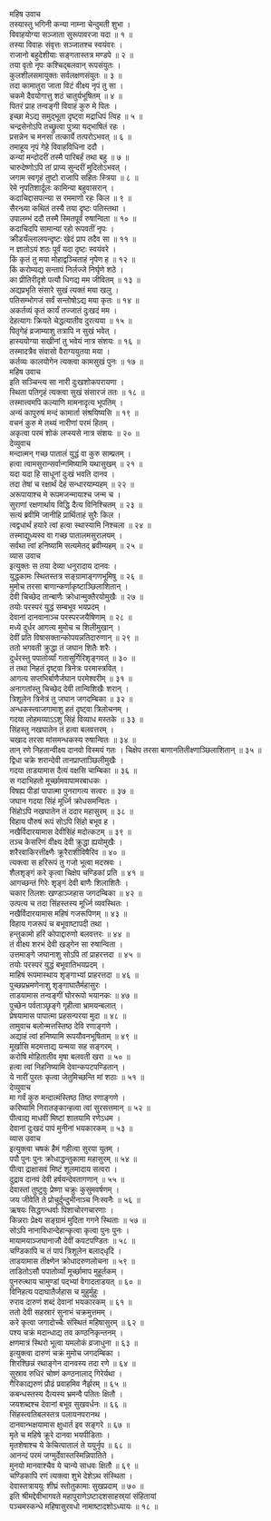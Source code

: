 महिष उवाच  
तस्यास्तु भगिनी कन्या नाम्ना चेन्दुमती शुभा ।  
विवाहयोग्या सञ्जाता सुरूपावरजा यदा ॥ १ ॥  
तस्या विवाहः संवृत्तः सञ्जातश्च स्वयंवरः ।  
राजानो बहुदेशीयाः सङ्गतास्तत्र मण्डपे ॥ २ ॥  
तया वृतो नृपः कश्चिद्‌बलवान् रूपसंयुतः ।  
कुलशीलसमायुक्तः सर्वलक्षणसंयुतः ॥ ३ ॥  
तदा कामातुरा जाता विटं वीक्ष्य नृपं तु सा ।  
चकमे दैवयोगात्तु शठं चातुर्यभूषितम् ॥ ४ ॥  
पितरं प्राह तन्वङ्गी विवाहं कुरु मे पितः ।  
इच्छा मेऽद्य समुद्‌भूता दृष्ट्वा मद्राधिपं त्विह ॥ ५ ॥  
चन्द्रसेनोऽपि तच्छ्रुत्वा पुत्र्या यद्‌भाषितं रहः ।  
प्रसन्नेन च मनसा तत्कार्ये तत्परोऽभवत् ॥ ६ ॥  
तमाहूय नृपं गेहे विवाहविधिना ददौ ।  
कन्यां मन्दोदरीं तस्मै पारिबर्हं तथा बहु ॥ ७ ॥  
चारुदेष्णोऽपि तां प्राप्य सुन्दरीं मुदितोऽभवत् ।  
जगाम स्वगृहं तुष्टो राजापि सहितः स्त्रिया ॥ ८ ॥  
रेमे नृपतिशार्दूलः कामिन्या बहुवासरान् ।  
कदाचिद्दासपत्न्या स रममाणो रहः किल ॥ ९ ॥  
सैरन्ध्र्या कथितं तस्यै तया दृष्टः पतिस्तथा ।  
उपालम्भं ददौ तस्मै स्मितपूर्वं रुषान्विता ॥ १० ॥  
कदाचिदपि सामान्यां रहो रूपवतीं नृपः ।  
क्रीडयँल्लालयन्दृष्टः खेदं प्राप तदैव सा ॥ ११ ॥  
न ज्ञातोऽयं शठः पूर्वं यदा दृष्टः स्वयंवरे ।  
किं कृतं तु मया मोहाद्वञ्चिताहं नृपेण ह ॥ १२ ॥  
किं करोम्यद्य सन्तापं निर्लज्जे निर्घृणे शठे ।  
का प्रीतिरीदृशे पत्यौ धिगद्य मम जीवितम् ॥ १३ ॥  
अद्यप्रभृति संसारे सुखं त्यक्तं मया खलु ।  
पतिसम्भोगजं सर्वं सन्तोषोऽद्य मया कृतः ॥ १४ ॥  
अकर्तव्यं कृतं कार्यं तज्जातं दुःखदं मम ।  
देहत्यागः क्रियते चेद्धत्यातीव दुरत्यया ॥ १५ ॥  
पितृगेहं व्रजाम्याशु तत्रापि न सुखं भवेत् ।  
हास्ययोग्या सखीनां तु भवेयं नात्र संशयः ॥ १६ ॥  
तस्मादत्रैव संवासो वैराग्ययुतया मया ।  
कर्तव्यः कालयोगेन त्यक्त्वा कामसुखं पुनः ॥ १७ ॥  
महिष उवाच  
इति सञ्चिन्त्य सा नारी दुःखशोकपरायणा ।  
स्थिता पतिगृहं त्यक्त्वा सुखं संसारजं ततः ॥ १८ ॥  
तस्मात्त्वमपि कल्याणि मामनादृत्य भूपतिम् ।  
अन्यं कापुरुषं मन्दं कामार्ता संश्रयिष्यसि ॥ १९ ॥  
वचनं कुरु मे तथ्यं नारीणां परमं हितम् ।  
अकृत्वा परमं शोकं लप्स्यसे नात्र संशयः ॥ २० ॥  
देव्युवाच  
मन्दात्मन् गच्छ पातालं युद्धं वा कुरु साम्प्रतम् ।  
हत्वा त्वामसुरान्सर्वान्गमिष्यामि यथासुखम् ॥ २१ ॥  
यदा यदा हि साधूनां दुःखं भवति दानव ।  
तदा तेषां च रक्षार्थं देहं सन्धारयाम्यहम् ॥ २२ ॥  
अरूपायाश्च मे रूपमजन्मायाश्च जन्म च ।  
सुराणां रक्षणार्थाय विद्धि दैत्य विनिश्चितम् ॥ २३ ॥  
सत्यं ब्रवीमि जानीहि प्रार्थिताहं सुरैः किल ।  
त्वद्वधार्थं हयारे त्वां हत्वा स्थास्यामि निश्चला ॥ २४ ॥  
तस्माद्युध्यस्व वा गच्छ पातालमसुरालयम् ।  
सर्वथा त्वां हनिष्यामि सत्यमेतद्‌ ब्रवीम्यहम् ॥ २५ ॥  
व्यास उवाच  
इत्युक्तः स तया देव्या धनुरादाय दानवः ।  
युद्धकामः स्थितस्तत्र सङ्ग्रामाङ्गणभूमिषु ॥ २६ ॥  
मुमोच तरसा बाणान्कर्णाकृष्टाञ्छिलाशितान् ।  
देवी चिच्छेद तान्बाणैः क्रोधान्मुक्तैरयोमुखैः ॥ २७ ॥  
तयोः परस्परं युद्धं सम्बभूव भयप्रदम् ।  
देवानां दानवानाञ्च परस्परजयैषिणाम् ॥ २८ ॥  
मध्ये दुर्धर आगत्य मुमोच च शिलीमुखान् ।  
देवीं प्रति विषासक्तान्कोपयन्नतिदारुणान् ॥ २९ ॥  
ततो भगवती क्रुद्धा तं जघान शितैः शरैः ।  
दुर्धरस्तु पपातोर्व्यां गतासुर्गिरिशृङ्गवत् ॥ ३० ॥  
तं तथा निहतं दृष्ट्वा त्रिनेत्रः परमास्त्रवित् ।  
आगत्य सप्तभिर्बाणैर्जघान परमेश्वरीम् ॥ ३१ ॥  
अनागतांस्तु चिच्छेद देवी तान्विशिखैः शरान् ।  
त्रिशूलेन त्रिनेत्रं तु जघान जगदम्बिका ॥ ३२ ॥  
अन्धकस्त्वाजगामाशु हतं दृष्ट्वा त्रिलोचनम् ।  
गदया लोहमय्याऽऽशु सिंहं विव्याध मस्तके ॥ ३३ ॥  
सिंहस्तु नखघातेन तं हत्वा बलवत्तरम् ।  
चखाद तरसा मांसमन्धकस्य रुषान्वितः ॥ ३४ ॥  
तान् रणे निहतान्वीक्ष्य दानवो विस्मयं गतः ।
चिक्षेप तरसा बाणानतितीक्ष्णाञ्छिलाशितान् ॥ ३५ ॥  
द्विधा चक्रे शरान्देवी तानप्राप्ताञ्छिलीमुखैः ।  
गदया ताडयामास दैत्यं वक्षसि चाम्बिका ॥ ३६ ॥  
स गदाभिहतो मूर्च्छामवापामरबाधकः ।  
विषह्य पीडां पापात्मा पुनरागत्य सत्वरः ॥ ३७ ॥  
जघान गदया सिंहं मूर्ध्नि क्रोधसमन्वितः ।  
सिंहोऽपि नखघातेन तं ददार महासुरम् ॥ ३८ ॥  
विहाय पौरुषं रूपं सोऽपि सिंहो बभूव ह ।  
नखैर्विदारयामास देवीसिंहं मदोत्कटम् ॥ ३९ ॥  
तञ्च केसरिणं वीक्ष्य देवी क्रुद्धा ह्ययोमुखैः ।  
शरैरवाकिरत्तीक्ष्णैः क्रूरैराशीविषैरिव ॥ ४० ॥  
त्यक्त्वा स हरिरूपं तु गजो भूत्वा मदस्रवः ।  
शैलशृङ्गं करे कृत्वा चिक्षेप चण्डिकां प्रति ॥ ४१ ॥  
आगच्छन्तं गिरेः शृङ्गं देवी बाणैः शिलाशितैः ।  
चकार तिलशः खण्डाञ्जहास जगदम्बिका ॥ ४२ ॥  
उत्पत्य च तदा सिंहस्तस्य मूर्ध्नि व्यवस्थितः ।  
नखैर्विदारयामास महिषं गजरूपिणम् ॥ ४३ ॥  
विहाय गजरूपं च बभूवाष्टापदी तथा ।  
हन्तुकामो हरिं कोपाद्दारुणो बलवत्तरः ॥ ४४ ॥  
तं वीक्ष्य शरभं देवी खड्गेन सा रुषान्विता ।  
उत्तमाङ्गे जघानाशु सोऽपि तां प्राहरत्तदा ॥ ४५ ॥  
तयोः परस्परं युद्धं बभूवातिभयप्रदम् ।  
माहिषं रूपमास्थाय शृङ्गाभ्यां प्राहरत्तदा ॥ ४६ ॥  
पुच्छप्रभ्रमणेनाशु शृङ्गाघातैर्महासुरः ।  
ताडयामास तन्वङ्गीं घोररूपो भयानकः ॥ ४७ ॥  
पुच्छेन पर्वताञ्छृङ्गे गृहीत्वा भ्रामयन्बलात् ।  
प्रेषयामास पापात्मा प्रहसन्परया मुदा ॥ ४८ ॥  
तामुवाच बलोन्मत्तस्तिष्ठ देवि रणाङ्गणे ।  
अद्याहं त्वां हनिष्यामि रूपयौवनभूषिताम् ॥ ४९ ॥  
मूर्खासि मदमत्ताद्य यन्मया सह सङ्गरम् ।  
करोषि मोहितातीव मृषा बलवती खरा ॥ ५० ॥  
हत्वा त्वां निहनिष्यामि देवान्कपटपण्डितान् ।  
ये नारीं पुरतः कृत्वा जेतुमिच्छन्ति मां शठाः ॥ ५१ ॥  
देव्युवाच  
मा गर्वं कुरु मन्दात्मंस्तिष्ठ तिष्ठ रणाङ्गणे ।  
करिष्यामि निरातङ्कान्हत्वा त्वां सुरसत्तमान् ॥ ५२ ॥  
पीत्वाद्य माधवीं मिष्टां शातयामि रणेऽधम ।  
देवानां दुःखदं पापं मुनीनां भयकारकम् ॥ ५३ ॥  
व्यास उवाच  
इत्युक्त्वा चषकं हैमं गहीत्वा सुरया युतम् ।  
पपौ पुनः पुनः क्रोधाद्धन्तुकामा महासुरम् ॥ ५४ ॥  
पीत्वा द्राक्षासवं मिष्टं शूलमादाय सत्वरा ।  
दुद्राव दानवं देवी हर्षयन्देवतागणान् ॥ ५५ ॥  
देवास्तां तुष्टुवुः प्रेष्णा चक्रुः कुसुमवर्षणम् ।  
जय जीवेति ते प्रोचुर्दुन्दुभीनाञ्च निःस्वनैः ॥ ५६ ॥  
ऋषयः सिद्धगन्धर्वाः पिशाचोरगचारणाः ।  
किन्नराः प्रेक्ष्य सङ्ग्रामं मुदिता गगने स्थिताः ॥ ५७ ॥  
सोऽपि नानाविधान्देहान्कृत्वा कृत्वा पुनः पुनः ।  
मायामयाञ्जघानाजौ देवीं कपटपण्डितः ॥ ५८ ॥  
चण्डिकापि च तं पापं त्रिशूलेन बलाद्‌धृदि ।  
ताडयामास तीक्ष्णेन क्रोधादरुणलोचना ॥ ५९ ॥  
ताडितोऽसौ पपातोर्व्यां मूर्च्छामाप मुहूर्तकम् ।  
पुनरुत्थाय चामुण्डां पद्‌भ्यां वेगादताडयत् ॥ ६० ॥  
विनिहत्य पदाघातैर्जहास च मुहुर्मुहुः ।  
रुराव दारुणं शब्दं देवानां भयकारकम् ॥ ६१ ॥  
ततो देवी सहस्रारं सुनाभं चक्रमुत्तमम् ।  
करे कृत्वा जगादोच्चैः संस्थितं महिषासुरम् ॥ ६२ ॥  
पश्य चक्रं मदान्धाद्य तव कण्ठनिकृन्तनम् ।  
क्षणमात्रं स्थिरो भूत्वा यमलोकं व्रजाधुना ॥ ६३ ॥  
इत्युक्त्वा दारुणं चक्रं मुमोच जगदम्बिका ।  
शिरश्छिन्नं रथाङ्गेन दानवस्य तदा रणे ॥ ६४ ॥  
सुस्राव रुधिरं चोष्णं कण्ठनालाद्‌ गिरेर्यथा ।  
गैरिकाद्यरुणं प्रौढं प्रवाहमिव नैर्झरम् ॥ ६५ ॥  
कबन्धस्तस्य दैत्यस्य भ्रमन्वै पतितः क्षितौ ।  
जयशब्दश्च देवानां बभूव सुखवर्धनः ॥ ६६ ॥  
सिंहस्त्वतिबलस्तत्र पलायनपरानथ ।  
दानवान्भक्षयामास क्षुधार्त इव सङ्गरे ॥ ६७ ॥  
मृते च महिषे क्रूरे दानवा भयपीडिताः ।  
मृतशेषाश्च ये केचित्पातालं ते ययुर्नृप ॥ ६८ ॥  
आनन्दं परमं जग्मुर्देवास्तस्मिन्निपातिते ।  
मुनयो मानवाश्चैव ये चान्ये साधवः क्षितौ ॥ ६९ ॥  
चण्डिकापि रणं त्यक्त्वा शुभे देशेऽथ संस्थिता ।  
देवास्तत्राययुः शीघ्रं स्तोतुकामाः सुखप्रदाम् ॥ ७० ॥  
इति श्रीमद्देवीभागवते महापुराणेऽष्टादशसाहस्र्यां संहितायां  
पञ्चमस्कन्धे महिषासुरवधो नामाष्टादशोऽध्यायः ॥ १८ ॥
